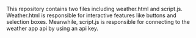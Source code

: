 This repository contains two files including weather.html and script.js. Weather.html is responsible for interactive features like buttons and selection boxes. Meanwhile, script.js is responsible
for connecting to the weather app api by using an api key. 
